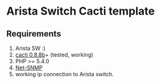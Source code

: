 Arista Switch Cacti template
=========================
## Requirements ##
1. Arista SW :)   
2. [cacti 0.8.8b](http://cacti.net/download_cacti.php "cacti 0.8.8b")+ (tested, working)   
3. PHP >= 5.4.0  
4. [Net-SNMP](http://www.net-snmp.org/)  
5. working ip connection to Arista switch.